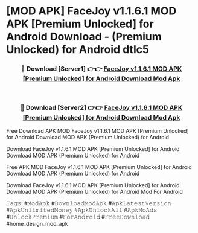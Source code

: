 # [MOD APK] FaceJoy v1.1.6.1 MOD APK [Premium Unlocked] for Android Download - (Premium Unlocked) for Android dtlc5



<div align="center">
<h3>🔴 Download [Server1] 👉👉 <a href="https://momento.my/?title=FaceJoy_v1.1.6.1_MOD_APK_[Premium_Unlocked]_for_Android_Download">FaceJoy v1.1.6.1 MOD APK [Premium Unlocked] for Android Download Mod Apk</a></h3><br>

<h3>🔴 Download [Server2] 👉👉 <a href="https://momento.my/?title=FaceJoy_v1.1.6.1_MOD_APK_[Premium_Unlocked]_for_Android_Download">FaceJoy v1.1.6.1 MOD APK [Premium Unlocked] for Android Download Mod Apk</a></h3>
</div>



Free Download APK MOD FaceJoy v1.1.6.1 MOD APK [Premium Unlocked] for Android Download MOD APK (Premium Unlocked) for Android

Download FaceJoy v1.1.6.1 MOD APK [Premium Unlocked] for Android Download MOD APK (Premium Unlocked) for Android

Free APK MOD FaceJoy v1.1.6.1 MOD APK [Premium Unlocked] for Android Download MOD APK (Premium Unlocked) for Android

Download FaceJoy v1.1.6.1 MOD APK [Premium Unlocked] for Android Download MOD APK (Premium Unlocked) for Android Mod For Android

𝚃𝚊𝚐𝚜: #𝙼𝚘𝚍𝙰𝚙𝚔 #𝙳𝚘𝚠𝚗𝚕𝚘𝚊𝚍𝙼𝚘𝚍𝙰𝚙𝚔 #𝙰𝚙𝚔𝙻𝚊𝚝𝚎𝚜𝚝𝚅𝚎𝚛𝚜𝚒𝚘𝚗 #𝙰𝚙𝚔𝚄𝚗𝚕𝚒𝚖𝚒𝚝𝚎𝚍𝙼𝚘𝚗𝚎𝚢 #𝙰𝚙𝚔𝚄𝚗𝚕𝚘𝚌𝚔𝙰𝚕𝚕 #𝙰𝚙𝚔𝙽𝚘𝙰𝚍𝚜 #𝚄𝚗𝚕𝚘𝚌𝚔𝙿𝚛𝚎𝚖𝚒𝚞𝚖 #𝙵𝚘𝚛𝙰𝚗𝚍𝚛𝚘𝚒𝚍 #𝙵𝚛𝚎𝚎𝙳𝚘𝚠𝚗𝚕𝚘𝚊𝚍 #home_design_mod_apk
